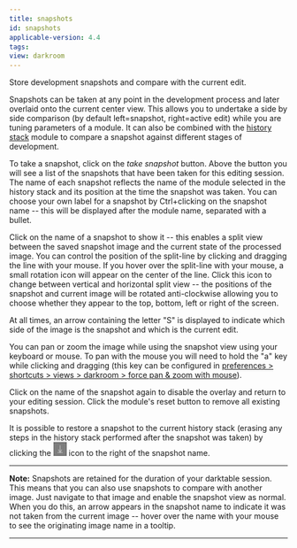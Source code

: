 ```yaml
---
title: snapshots
id: snapshots
applicable-version: 4.4
tags: 
view: darkroom
---
```


Store development snapshots and compare with the current edit.

Snapshots can be taken at any point in the development process and later overlaid onto the current center view. This allows you to undertake a side by side comparison (by default left=snapshot, right=active edit) while you are tuning parameters of a module. It can also be combined with the [history stack](./history-stack.md) module to compare a snapshot against different stages of development. 

To take a snapshot, click on the _take snapshot_ button. Above the button you will see a list of the snapshots that have been taken for this editing session. The name of each snapshot reflects the name of the module selected in the history stack and its position at the time the snapshot was taken. You can choose your own label for a snapshot by Ctrl+clicking on the snapshot name -- this will be displayed after the module name, separated with a bullet.

Click on the name of a snapshot to show it -- this enables a split view between the saved snapshot image and the current state of the processed image. You can control the position of the split-line by clicking and dragging the line with your mouse. If you hover over the split-line with your mouse, a small rotation icon will appear on the center of the line. Click this icon to change between vertical and horizontal split view -- the positions of the snapshot and current image will be rotated anti-clockwise allowing you to choose whether they appear to the top, bottom, left or right of the screen. 

At all times, an arrow containing the letter "S" is displayed to indicate which side of the image is the snapshot and which is the current edit.

You can pan or zoom the image while using the snapshot view using your keyboard or mouse. To pan with the mouse you will need to hold the "a" key while clicking and dragging (this key can be configured in [preferences > shortcuts > views > darkroom > force pan & zoom with mouse](../../../preferences-settings/shortcuts.md)).

Click on the name of the snapshot again to disable the overlay and return to your editing session. Click the module's reset button to remove all existing snapshots. 

It is possible to restore a snapshot to the current history stack (erasing any steps in the history stack performed after the snapshot was taken) by clicking the ![restore-snapshot icon](./snapshots/restore-snapshot.png#icon) icon to the right of the snapshot name.

---

**Note:** Snapshots are retained for the duration of your darktable session. This means that you can also use snapshots to compare with another image. Just navigate to that image and enable the snapshot view as normal. When you do this, an arrow appears in the snapshot name to indicate it was not taken from the current image -- hover over the name with your mouse to see the originating image name in a tooltip.

---
